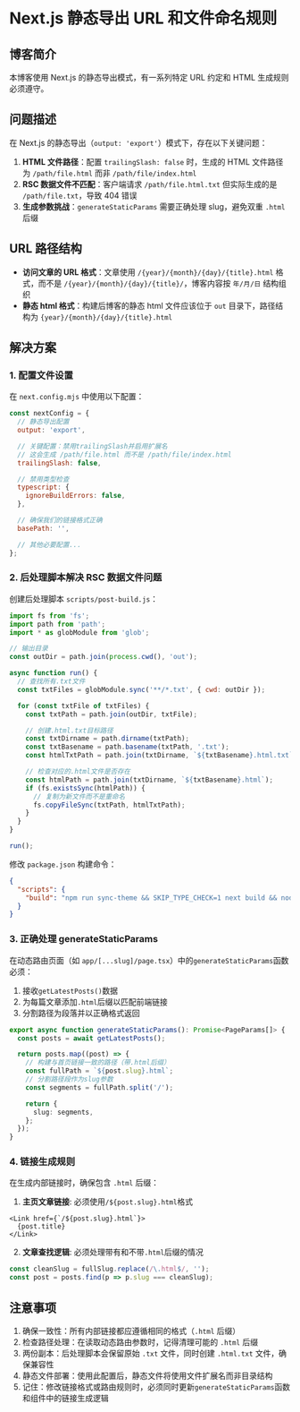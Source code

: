 # Next.js 静态导出 URL 和文件命名规则

## 博客简介

本博客使用 Next.js 的静态导出模式，有一系列特定 URL 约定和 HTML 生成规则必须遵守。

## 问题描述

在 Next.js 的静态导出（`output: 'export'`）模式下，存在以下关键问题：

1. **HTML 文件路径**：配置 `trailingSlash: false` 时，生成的 HTML 文件路径为 `/path/file.html` 而非 `/path/file/index.html`
2. **RSC 数据文件不匹配**：客户端请求 `/path/file.html.txt` 但实际生成的是 `/path/file.txt`，导致 404 错误
3. **生成参数挑战**：`generateStaticParams` 需要正确处理 slug，避免双重 `.html` 后缀

## URL 路径结构

- **访问文章的 URL 格式**：文章使用 `/{year}/{month}/{day}/{title}.html` 格式，而不是 `/{year}/{month}/{day}/{title}/`，博客内容按 `年/月/日` 结构组织
- **静态 html 格式**：构建后博客的静态 html 文件应该位于 `out` 目录下，路径结构为 `{year}/{month}/{day}/{title}.html`

## 解决方案

### 1. 配置文件设置

在 `next.config.mjs` 中使用以下配置：

```javascript
const nextConfig = {
  // 静态导出配置
  output: 'export',

  // 关键配置：禁用trailingSlash并启用扩展名
  // 这会生成 /path/file.html 而不是 /path/file/index.html
  trailingSlash: false,

  // 禁用类型检查
  typescript: {
    ignoreBuildErrors: false,
  },

  // 确保我们的链接格式正确
  basePath: '',

  // 其他必要配置...
};
```

### 2. 后处理脚本解决 RSC 数据文件问题

创建后处理脚本 `scripts/post-build.js`：

```javascript
import fs from 'fs';
import path from 'path';
import * as globModule from 'glob';

// 输出目录
const outDir = path.join(process.cwd(), 'out');

async function run() {
  // 查找所有.txt文件
  const txtFiles = globModule.sync('**/*.txt', { cwd: outDir });

  for (const txtFile of txtFiles) {
    const txtPath = path.join(outDir, txtFile);

    // 创建.html.txt目标路径
    const txtDirname = path.dirname(txtPath);
    const txtBasename = path.basename(txtPath, '.txt');
    const htmlTxtPath = path.join(txtDirname, `${txtBasename}.html.txt`);

    // 检查对应的.html文件是否存在
    const htmlPath = path.join(txtDirname, `${txtBasename}.html`);
    if (fs.existsSync(htmlPath)) {
      // 复制为新文件而不是重命名
      fs.copyFileSync(txtPath, htmlTxtPath);
    }
  }
}

run();
```

修改 `package.json` 构建命令：

```json
{
  "scripts": {
    "build": "npm run sync-theme && SKIP_TYPE_CHECK=1 next build && node scripts/post-build.js"
  }
}
```

### 3. 正确处理 generateStaticParams

在动态路由页面（如 `app/[...slug]/page.tsx`）中的`generateStaticParams`函数必须：

1. 接收`getLatestPosts()`数据
2. 为每篇文章添加`.html`后缀以匹配前端链接
3. 分割路径为段落并以正确格式返回

```typescript
export async function generateStaticParams(): Promise<PageParams[]> {
  const posts = await getLatestPosts();

  return posts.map((post) => {
    // 构建与首页链接一致的路径（带.html后缀）
    const fullPath = `${post.slug}.html`;
    // 分割路径段作为slug参数
    const segments = fullPath.split('/');

    return {
      slug: segments,
    };
  });
}
```

### 4. 链接生成规则

在生成内部链接时，确保包含 `.html` 后缀：

1. **主页文章链接**: 必须使用`/${post.slug}.html`格式

```tsx
<Link href={`/${post.slug}.html`}>
  {post.title}
</Link>
```

2. **文章查找逻辑**: 必须处理带有和不带`.html`后缀的情况

```typescript
const cleanSlug = fullSlug.replace(/\.html$/, '');
const post = posts.find(p => p.slug === cleanSlug);
```

## 注意事项

1. 确保一致性：所有内部链接都应遵循相同的格式（`.html` 后缀）
2. 检查路径处理：在读取动态路由参数时，记得清理可能的 `.html` 后缀
3. 两份副本：后处理脚本会保留原始 `.txt` 文件，同时创建 `.html.txt` 文件，确保兼容性
4. 静态文件部署：使用此配置后，静态文件将使用文件扩展名而非目录结构
5. 记住：修改链接格式或路由规则时，必须同时更新`generateStaticParams`函数和组件中的链接生成逻辑
